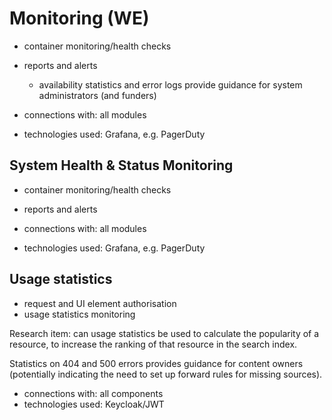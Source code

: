# Monitoring (WE)

- container monitoring/health checks
- reports and alerts
    - availability statistics and error logs provide guidance for system administrators (and funders)

- connections with: all modules
- technologies used: Grafana, e.g. PagerDuty


## System Health & Status Monitoring

- container monitoring/health checks
- reports and alerts

- connections with: all modules
- technologies used: Grafana, e.g. PagerDuty


## Usage statistics

- request and UI element authorisation
- usage statistics monitoring

Research item: can usage statistics be used to calculate the popularity of a resource, to increase the ranking of that resource in the search index.

Statistics on 404 and 500 errors provides guidance for content owners (potentially indicating the need to set up forward rules for missing sources).   

- connections with: all components
- technologies used: Keycloak/JWT
